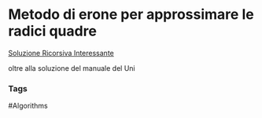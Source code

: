 # Metodo di erone per approssimare le radici quadre 

[Soluzione Ricorsiva Interessante](https://elettronicadoc.altervista.org/metodo-di-erone.html)

oltre alla soluzione del manuale del Uni 


### Tags 
#Algorithms 